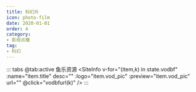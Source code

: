 ```yaml
---
title: 科幻片
icon: photo-film
date: 2020-01-01
order: 4
category:
- 影视点播
tag:
- 科幻
---
```


<ArtPlayer :src="state.src" :config="hlsConfig(state.PlayList)" />

::: tabs
@tab:active 鱼乐资源
<SiteInfo v-for="(item,k) in state.vodbf" :name="item.title" desc="" :logo="item.vod_pic" :preview="item.vod_pic" url=""
  @click="vodbfurl(k)" />
:::

<script setup>
  import { vod } from 'db'
  import { hlsConfig } from 'cps/artConst'
  import { useStorage } from '@vueuse/core'
  import { onMounted, nextTick, onDeactivated } from "vue";

  const state = useStorage(
    "vod-khp",
    {
      src: "",
      vodbf: [],
      PlayList: []
    }
  )

  onMounted(() => {
    nextTick(async () => {
      const bfzy = await vod.find({ "name": "ylzy-9" })
      state.value.vodbf = bfzy.data
      vodbfurl(0)
    })
  });

  const vodbfurl = (key) => {
    const { vodbf } = state.value
    state.value.PlayList = vodbf
    state.value.src = vodbf[key].url
  }
</script>